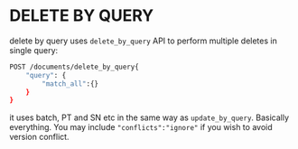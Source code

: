 # DELETE BY QUERY

delete by query uses <code>delete_by_query</code> API to perform multiple deletes in single query:
```sh
POST /documents/delete_by_query{
	"query": {
		"match_all":{}
	}
}
```
it uses batch, PT and SN etc in the same way as <code>update_by_query</code>. Basically everything. You may include <code>"conflicts":"ignore"</code> if you wish to avoid version conflict.